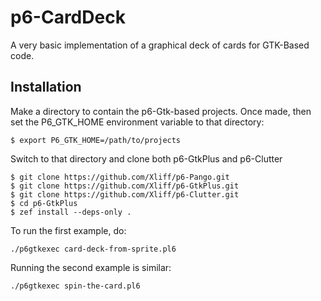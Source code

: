 # p6-CardDeck

A very basic implementation of a graphical deck of cards for GTK-Based
code.

## Installation

Make a directory to contain the p6-Gtk-based projects. Once made, then set the P6_GTK_HOME environment variable to that directory:

```
$ export P6_GTK_HOME=/path/to/projects
```

Switch to that directory and clone both p6-GtkPlus and p6-Clutter

```
$ git clone https://github.com/Xliff/p6-Pango.git
$ git clone https://github.com/Xliff/p6-GtkPlus.git
$ git clone https://github.com/Xliff/p6-Clutter.git
$ cd p6-GtkPlus
$ zef install --deps-only .
```

To run the first example, do:

```
./p6gtkexec card-deck-from-sprite.pl6
```

Running the second example is similar:

```
./p6gtkexec spin-the-card.pl6
```
